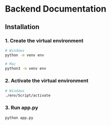 # Backend Documentation

## Installation

### 1. Create the virtual environment

```bash
# Windows
python -m venv env

# Mac
python3 -m venv env
```

### 2. Activate the virtual environment

```bash
# Windows 
./env/Script/activate
```

### 3. Run app.py 

    python app.py
